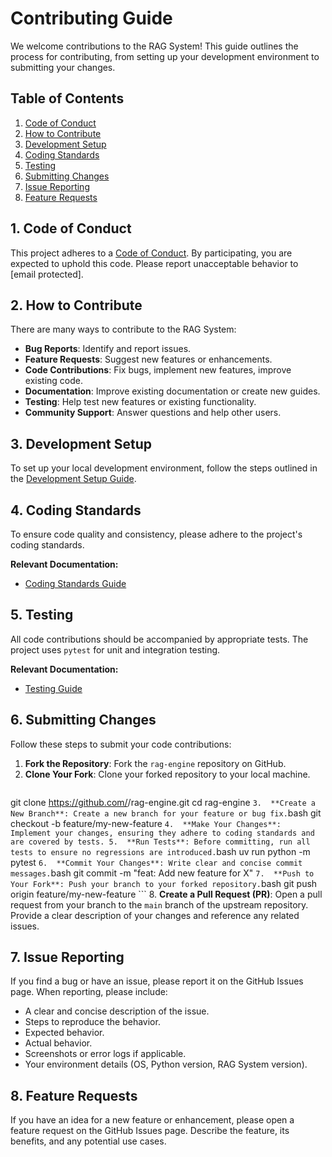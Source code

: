 # Contributing Guide

We welcome contributions to the RAG System! This guide outlines the process for contributing, from setting up your development environment to submitting your changes.

## Table of Contents

1.  [Code of Conduct](#code-of-conduct)
2.  [How to Contribute](#how-to-contribute)
3.  [Development Setup](#development-setup)
4.  [Coding Standards](#coding-standards)
5.  [Testing](#testing)
6.  [Submitting Changes](#submitting-changes)
7.  [Issue Reporting](#issue-reporting)
8.  [Feature Requests](#feature-requests)

## 1. Code of Conduct

This project adheres to a [Code of Conduct](CODE_OF_CONDUCT.md). By participating, you are expected to uphold this code. Please report unacceptable behavior to [email protected].

## 2. How to Contribute

There are many ways to contribute to the RAG System:

*   **Bug Reports**: Identify and report issues.
*   **Feature Requests**: Suggest new features or enhancements.
*   **Code Contributions**: Fix bugs, implement new features, improve existing code.
*   **Documentation**: Improve existing documentation or create new guides.
*   **Testing**: Help test new features or existing functionality.
*   **Community Support**: Answer questions and help other users.

## 3. Development Setup

To set up your local development environment, follow the steps outlined in the [Development Setup Guide](development-setup.md).

## 4. Coding Standards

To ensure code quality and consistency, please adhere to the project's coding standards.

**Relevant Documentation:**
*   [Coding Standards Guide](coding-standards.md)

## 5. Testing

All code contributions should be accompanied by appropriate tests. The project uses `pytest` for unit and integration testing.

**Relevant Documentation:**
*   [Testing Guide](testing.md)

## 6. Submitting Changes

Follow these steps to submit your code contributions:

1.  **Fork the Repository**: Fork the `rag-engine` repository on GitHub.
2.  **Clone Your Fork**: Clone your forked repository to your local machine.
    ```bash
git clone https://github.com/<your-username>/rag-engine.git
cd rag-engine
    ```
3.  **Create a New Branch**: Create a new branch for your feature or bug fix.
    ```bash
git checkout -b feature/my-new-feature
    ```
4.  **Make Your Changes**: Implement your changes, ensuring they adhere to coding standards and are covered by tests.
5.  **Run Tests**: Before committing, run all tests to ensure no regressions are introduced.
    ```bash
uv run python -m pytest
    ```
6.  **Commit Your Changes**: Write clear and concise commit messages.
    ```bash
git commit -m "feat: Add new feature for X"
    ```
7.  **Push to Your Fork**: Push your branch to your forked repository.
    ```bash
git push origin feature/my-new-feature
    ```
8.  **Create a Pull Request (PR)**: Open a pull request from your branch to the `main` branch of the upstream repository. Provide a clear description of your changes and reference any related issues.

## 7. Issue Reporting

If you find a bug or have an issue, please report it on the GitHub Issues page. When reporting, please include:

*   A clear and concise description of the issue.
*   Steps to reproduce the behavior.
*   Expected behavior.
*   Actual behavior.
*   Screenshots or error logs if applicable.
*   Your environment details (OS, Python version, RAG System version).

## 8. Feature Requests

If you have an idea for a new feature or enhancement, please open a feature request on the GitHub Issues page. Describe the feature, its benefits, and any potential use cases.
